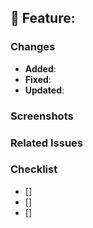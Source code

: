 ## 🚀 Feature: 



### Changes
- **Added**: 
- **Fixed**: 
- **Updated**: 

### Screenshots


### Related Issues


### Checklist
- [] 
- [] 
- [] 